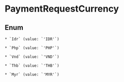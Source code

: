 # PaymentRequestCurrency




## Enum


    * `Idr` (value: `'IDR'`)

    * `Php` (value: `'PHP'`)

    * `Vnd` (value: `'VND'`)

    * `Thb` (value: `'THB'`)

    * `Myr` (value: `'MYR'`)



